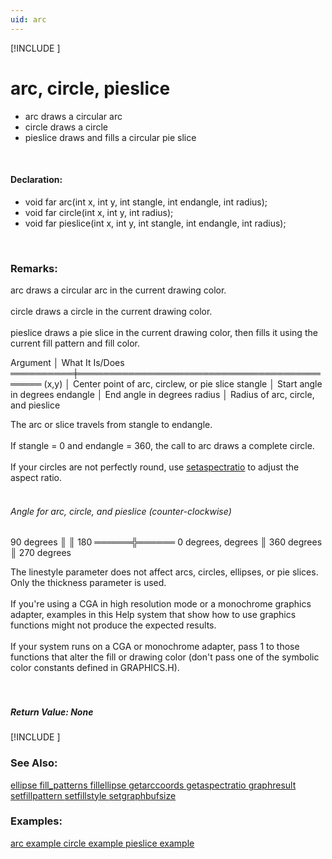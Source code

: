 ```yaml
---
uid: arc
---
```

[!INCLUDE [](graphics_header.md)]
# arc, circle, pieslice
* arc draws a circular arc
* circle draws a circle
* pieslice draws and fills a circular pie slice

<br>

#### Declaration:
* void far arc(int x, int y, int stangle, int endangle, int radius);
* void far circle(int x, int y, int radius);
* void far pieslice(int x, int y, int stangle, int endangle, int radius);

<br>

### Remarks:
arc draws a circular arc in the current drawing color.<br><br>
circle draws a circle in the current drawing color.<br><br>
pieslice draws a pie slice in the current drawing color, then fills it using the current fill pattern and fill color.<br>

<div class="data">
  Argument │ What It Is/Does
 ══════════╪════════════════════════════════════════════
  (x,y)    │ Center point of arc, circlew, or pie slice
  stangle  │ Start angle in degrees
  endangle │ End angle in degrees
  radius   │ Radius of arc, circle, and pieslice
<br></div>

The arc or slice travels from stangle to endangle.<br><br>
If stangle = 0 and endangle = 360, the call to arc draws a complete circle.<br><br>
If your circles are not perfectly round, use [setaspectratio](setaspectratio.md) to adjust the aspect ratio.<br><br>

###### Angle for arc, circle, and pieslice (counter-clockwise)
<div class="data">
             90  
          degrees  
             ║  
             ║  
   180 ══════╬══════  0 degrees,
 degrees     ║      360 degrees
             ║
            270
          degrees
<br></div>

The linestyle parameter does not affect arcs, circles, ellipses, or pie slices. Only the thickness parameter is used.<br><br>
If you're using a CGA in high resolution mode or a monochrome graphics adapter, examples in this Help system that show how to use graphics functions might not produce the expected results.<br><br>
If your system runs on a CGA or monochrome adapter, pass 1 to those functions that alter the fill or drawing color (don't pass one of the symbolic color constants defined in GRAPHICS.H).<br><br><br>

##### Return Value: None

[!INCLUDE [](portability.md)]

### See Also:
<div class="data"><a href="ellipse.md">  ellipse        </a> <a href="fill_patterns.md">  fill_patterns  </a> <a href="fillellipse.md">  fillellipse    </a> <a href="getarccoords.md">  getarccoords   </a>
<a href="getaspectratio.md">  getaspectratio </a> <a href="graphresult.md">  graphresult    </a> <a href="setfillpattern.md">  setfillpattern </a> <a href="setfillstyle.md">  setfillstyle   </a>
<a href="setgraphbufsize.md">  setgraphbufsize</a>
<br></div>

### Examples:
<div class="data"><a href="arc_example.md">  arc example     </a> <a href="circle_example.md">  circle example  </a> <a href="pieslice_example.md">  pieslice example</a>
</div>

<br>